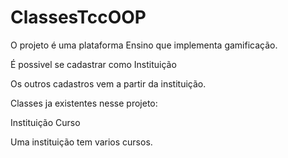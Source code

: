 # ClassesTccOOP

O projeto é uma plataforma Ensino que implementa gamificação. 

É possivel se cadastrar como Instituição

Os outros cadastros vem a partir da instituição. 

Classes ja existentes nesse projeto: 

Instituição
Curso 

Uma instituição tem varios cursos. 
